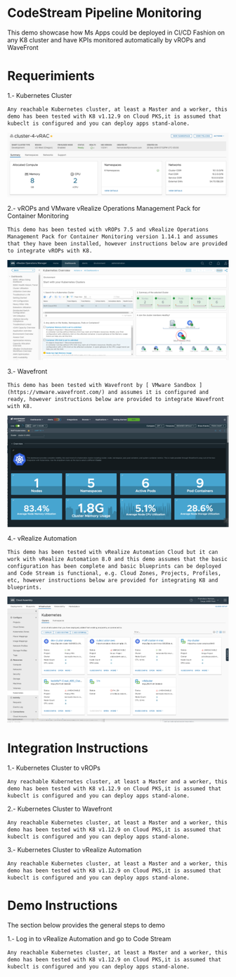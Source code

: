 # CodeStream Pipeline Monitoring
This demo showcase how Ms Apps could be deployed in CI/CD Fashion on any K8 cluster and have KPIs monitored automatically by vROPs and WaveFront

# Requerimients

1.- Kubernetes Cluster
 
	Any reachable Kubernetes cluster, at least a Master and a worker, this demo has been tested with K8 v1.12.9 on Cloud PKS,it is assumed that kubeclt is configured and you can deploy apps stand-alone.
  
   ![ESON](media/kubernetes-cluster.png)
  
2.- vROPs and VMware vRealize Operations Management Pack for Container Monitoring
 
	This demo has been tested with vROPs 7.5 and vRealize Operations Management Pack for Container Monitoring version 1.14.1 and assumes that they have been installed, however instructions below are provided to integrate vROPs with K8.
  
  ![ESON](media/vrops.png)
  
3.- Wavefront
 
	This demo has been tested with Wavefront by [ VMware Sandbox ](https://vmware.wavefront.com/) and assumes it is configured and ready, however instructions below are provided to integrate Wavefront with K8.

![ESON](media/wavefront.png)
  
4.- vRealize Automation
 
	This demo has been tested with vRealize Automation Cloud but it can work with vRealize Automation 8.0 and this demo assumes that the basic configuration has been complete and basic blueprints can be deployed and Code Stream is functional, e.g. Cloud Zones, Projects, Profiles, etc, however instructions below are provided for integrating K8 and blueprints. 
  
  ![ESON](media/vRA-k8.png)
  
# Integration Instructions

1.- Kubernetes Cluster to vROPs
 
	Any reachable Kubernetes cluster, at least a Master and a worker, this demo has been tested with K8 v1.12.9 on Cloud PKS,it is assumed that kubeclt is configured and you can deploy apps stand-alone.
  
2.- Kubernetes Cluster to Wavefront
 
	Any reachable Kubernetes cluster, at least a Master and a worker, this demo has been tested with K8 v1.12.9 on Cloud PKS,it is assumed that kubeclt is configured and you can deploy apps stand-alone.
  
3.- Kubernetes Cluster to vRealize Automation 
 
	Any reachable Kubernetes cluster, at least a Master and a worker, this demo has been tested with K8 v1.12.9 on Cloud PKS,it is assumed that kubeclt is configured and you can deploy apps stand-alone.
  
# Demo Instructions

The section below provides the general steps to demo

1.- Log in to vRealize Automation and go to Code Stream
 
	Any reachable Kubernetes cluster, at least a Master and a worker, this demo has been tested with K8 v1.12.9 on Cloud PKS,it is assumed that kubeclt is configured and you can deploy apps stand-alone.
